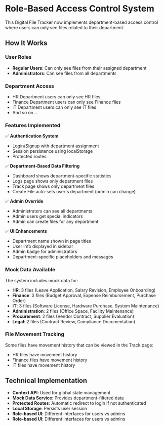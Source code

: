 # Role-Based Access Control System

This Digital File Tracker now implements department-based access control where users can only see files related to their department.

## How It Works

### User Roles
- **Regular Users**: Can only see files from their assigned department
- **Administrators**: Can see files from all departments

### Department Access
- HR Department users can only see HR files
- Finance Department users can only see Finance files
- IT Department users can only see IT files
- And so on...

### Features Implemented

✅ **Authentication System**
- Login/Signup with department assignment
- Session persistence using localStorage
- Protected routes

✅ **Department-Based Data Filtering**
- Dashboard shows department-specific statistics
- Logs page shows only department files
- Track page shows only department files
- Create File auto-sets user's department (admin can change)

✅ **Admin Override**
- Administrators can see all departments
- Admin users get special indicators
- Admin can create files for any department

✅ **UI Enhancements**
- Department name shown in page titles
- User info displayed in sidebar
- Admin badge for administrators
- Department-specific placeholders and messages

### Mock Data Available

The system includes mock data for:
- **HR**: 3 files (Leave Application, Salary Revision, Employee Onboarding)
- **Finance**: 3 files (Budget Approval, Expense Reimbursement, Purchase Order)
- **IT**: 3 files (Software License, Hardware Purchase, System Maintenance)
- **Administration**: 2 files (Office Space, Facility Maintenance)
- **Procurement**: 2 files (Vendor Contract, Supplier Evaluation)
- **Legal**: 2 files (Contract Review, Compliance Documentation)

### File Movement Tracking

Some files have movement history that can be viewed in the Track page:
- HR files have movement history
- Finance files have movement history  
- IT files have movement history

## Technical Implementation

- **Context API**: Used for global state management
- **Mock Data Service**: Provides department-filtered data
- **Protected Routes**: Automatic redirect to login if not authenticated
- **Local Storage**: Persists user session
- **Role-based UI**: Different interfaces for users vs admins 
- **Role-based UI**: Different interfaces for users vs admins 
